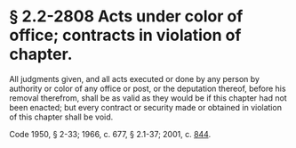 # § 2.2-2808 Acts under color of office; contracts in violation of chapter.

<p>All judgments given, and all acts executed or done by any person by authority or color of any office or post, or the deputation thereof, before his removal therefrom, shall be as valid as they would be if this chapter had not been enacted; but every contract or security made or obtained in violation of this chapter shall be void.</p><p>Code 1950, § 2-33; 1966, c. 677, § 2.1-37; 2001, c. <a href='http://lis.virginia.gov/cgi-bin/legp604.exe?011+ful+CHAP0844'>844</a>.</p>